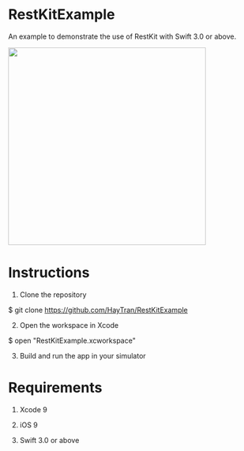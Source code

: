 # RestKitExample
An example to demonstrate the use of RestKit with Swift 3.0 or above.

<img src="https://raw.github.com/akilabala/RestKitExample/master/screenshots/RestKitExample-Screenshot.png" width="400">


# Instructions

1) Clone the repository

$ git clone https://github.com/HayTran/RestKitExample

2) Open the workspace in Xcode

$ open "RestKitExample.xcworkspace"

3) Build and run the app in your simulator

# Requirements

1) Xcode 9

2) iOS 9

3) Swift 3.0 or above
